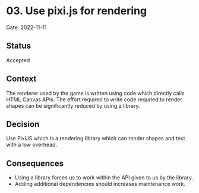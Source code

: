 # 03. Use pixi.js for rendering

Date: 2022-11-11

## Status

Accepted

## Context

The renderer used by the game is written using code which directly calls HTML Canvas APIs.
The effort required to write code requried to render shapes can be significantly reduced
by using a library.

## Decision

Use PixiJS which is a rendering library which can render shapes and text with a low overhead.

## Consequences

- Using a library forces us to work within the API given to us by the library.
- Adding additional dependencies should increases maintenance work.
